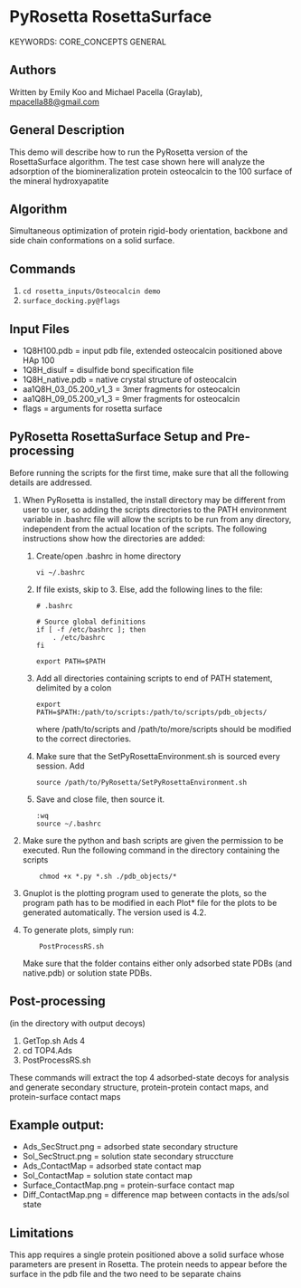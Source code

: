 # PyRosetta RosettaSurface

KEYWORDS: CORE_CONCEPTS GENERAL

## Authors
Written by Emily Koo and Michael Pacella (Graylab), mpacella88@gmail.com

## General Description
This demo will describe how to run the PyRosetta version of the RosettaSurface 
algorithm.  The test case shown here will analyze the adsorption of the 
biomineralization protein osteocalcin to the 100 surface of the mineral
hydroxyapatite

## Algorithm
Simultaneous optimization of protein rigid-body orientation, backbone and 
side chain conformations on a solid surface.  

## Commands
1. `cd rosetta_inputs/Osteocalcin demo`
2. `surface_docking.py@flags`

## Input Files
- 1Q8H100.pdb = input pdb file, extended osteocalcin positioned above HAp 100
- 1Q8H_disulf = disulfide bond specification file
- 1Q8H_native.pdb = native crystal structure of osteocalcin
- aa1Q8H_03_05.200_v1_3 = 3mer fragments for osteocalcin
- aa1Q8H_09_05.200_v1_3 = 9mer fragments for osteocalcin
- flags = arguments for rosetta surface


## PyRosetta RosettaSurface Setup and Pre-processing

Before running the scripts for the first time, make sure that all the following details are addressed.
 
1. When PyRosetta is installed, the install directory may be different from user to user, so adding 
the scripts directories to the PATH environment variable in .bashrc file will allow the scripts to be 
run from any directory, independent from the actual location of the scripts. The following 
instructions show how the directories are added:

    1. Create/open .bashrc in home directory
        ```
        vi ~/.bashrc
        ```
        
    2. If file exists, skip to 3. Else, add the following lines to the file:
        ```
        # .bashrc

        # Source global definitions
        if [ -f /etc/bashrc ]; then
            . /etc/bashrc
        fi

        export PATH=$PATH
        ```
        
    3. Add all directories containing scripts to end of PATH statement, delimited by a colon
        ``` 
        export PATH=$PATH:/path/to/scripts:/path/to/scripts/pdb_objects/
        ``` 
        where /path/to/scripts and /path/to/more/scripts should be modified to the correct directories.

    4. Make sure that the SetPyRosettaEnvironment.sh is sourced every session. Add 
        ```
        source /path/to/PyRosetta/SetPyRosettaEnvironment.sh
        ```
                
    5. Save and close file, then source it.
        ```
        :wq
        source ~/.bashrc
        ```

2. Make sure the python and bash scripts are given the permission to be executed. Run the following 
command in the directory containing the scripts
    ```
        chmod +x *.py *.sh ./pdb_objects/*
    ```
        
3. Gnuplot is the plotting program used to generate the plots, so the program path has to be modified 
in each Plot\* file for the plots to be generated automatically. The version used is 4.2.

4. To generate plots, simply run:
    ```
        PostProcessRS.sh
    ``` 
    Make sure that the folder contains either only adsorbed state PDBs (and native.pdb) or solution state PDBs. 
    
## Post-processing
(in the directory with output decoys)

1. GetTop.sh Ads 4
2. cd TOP4.Ads
3. PostProcessRS.sh

These commands will extract the top 4 adsorbed-state decoys for analysis and generate
secondary structure, protein-protein contact maps, and protein-surface contact maps

## Example output:
- Ads\_SecStruct.png = adsorbed state secondary structure
- Sol\_SecStruct.png = solution state secondary struccture
- Ads\_ContactMap = adsorbed state contact map
- Sol\_ContactMap = solution state contact map
- Surface\_ContactMap.png = protein-surface contact map
- Diff\_ContactMap.png = difference map between contacts in the ads/sol state

## Limitations
This app requires a single protein positioned above a solid surface whose parameters are 
present in Rosetta.  The protein needs to appear before the surface in the pdb file
and the two need to be separate chains

